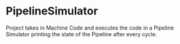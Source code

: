 # PipelineSimulator
Project takes in Machine Code and executes the code in a Pipeline Simulator printing the state of the Pipeline after every cycle.
